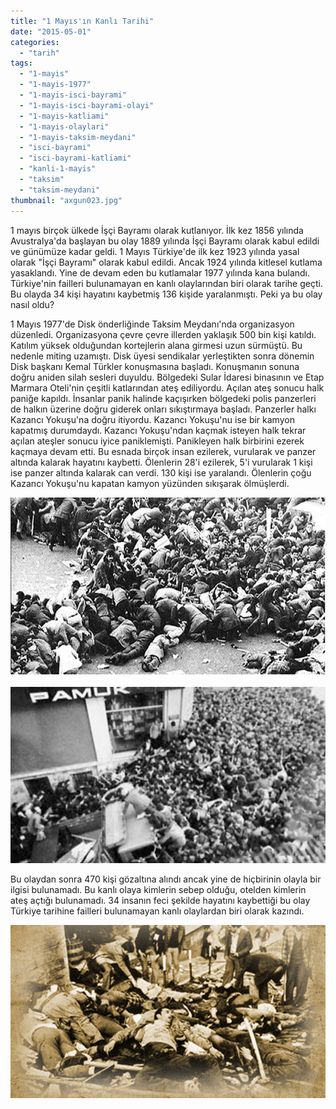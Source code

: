 ```yaml
---
title: "1 Mayıs'ın Kanlı Tarihi"
date: "2015-05-01"
categories: 
  - "tarih"
tags: 
  - "1-mayis"
  - "1-mayis-1977"
  - "1-mayis-isci-bayrami"
  - "1-mayis-isci-bayrami-olayi"
  - "1-mayis-katliami"
  - "1-mayis-olaylari"
  - "1-mayis-taksim-meydani"
  - "isci-bayrami"
  - "isci-bayrami-katliami"
  - "kanli-1-mayis"
  - "taksim"
  - "taksim-meydani"
thumbnail: "axgun023.jpg"
---
```


1 mayıs birçok ülkede İşçi Bayramı olarak kutlanıyor. İlk kez 1856 yılında Avustralya'da başlayan bu olay 1889 yılında İşçi Bayramı olarak kabul edildi ve günümüze kadar geldi. 1 Mayıs Türkiye'de ilk kez 1923 yılında yasal olarak "İşçi Bayramı" olarak kabul edildi. Ancak 1924 yılında kitlesel kutlama yasaklandı. Yine de devam eden bu kutlamalar 1977 yılında kana bulandı. Türkiye'nin failleri bulunamayan en kanlı olaylarından biri olarak tarihe geçti. Bu olayda 34 kişi hayatını kaybetmiş 136 kişide yaralanmıştı. Peki ya bu olay nasıl oldu?

1 Mayıs 1977'de Disk önderliğinde Taksim Meydanı'nda organizasyon düzenledi. Organizasyona çevre çevre illerden yaklaşık 500 bin kişi katıldı. Katılım yüksek olduğundan kortejlerin alana girmesi uzun sürmüştü. Bu nedenle miting uzamıştı. Disk üyesi sendikalar yerleştikten sonra dönemin Disk başkanı Kemal Türkler konuşmasına başladı. Konuşmanın sonuna doğru aniden silah sesleri duyuldu. Bölgedeki Sular İdaresi binasının ve Etap Marmara Oteli'nin çeşitli katlarından ateş ediliyordu. Açılan ateş sonucu halk paniğe kapıldı. İnsanlar panik halinde kaçışırken bölgedeki polis panzerleri de halkın üzerine doğru giderek onları sıkıştırmaya başladı. Panzerler halkı Kazancı Yokuşu'na doğru itiyordu. Kazancı Yokuşu'nu ise bir kamyon kapatmış durumdaydı. Kazancı Yokuşu'ndan kaçmak isteyen halk tekrar açılan ateşler sonucu iyice paniklemişti. Panikleyen halk birbirini ezerek kaçmaya devam etti. Bu esnada birçok insan ezilerek, vurularak ve panzer altında kalarak hayatını kaybetti. Ölenlerin 28'i ezilerek, 5'i vurularak 1 kişi ise panzer altında kalarak can verdi. 130 kişi ise yaralandı. Ölenlerin çoğu Kazancı Yokuşu'nu kapatan kamyon yüzünden sıkışarak ölmüşlerdi.

[![Kanlı 1 Mayıs](images/010520130852194278512-443896.gif)](http://sabahlatan.com/wp-content/uploads/2015/05/010520130852194278512-443896.gif)      [![Kanlı 1 Mayıs](images/page_kanli-1-mayis39i-taniklari-anlatti_363775738-e1430506261861.jpg)](http://sabahlatan.com/wp-content/uploads/2015/05/page_kanli-1-mayis39i-taniklari-anlatti_363775738-e1430506261861.jpg)

Bu olaydan sonra 470 kişi gözaltına alındı ancak yine de hiçbirinin olayla bir ilgisi bulunamadı. Bu kanlı olaya kimlerin sebep olduğu, otelden kimlerin ateş açtığı bulunamadı. 34 insanın feci şekilde hayatını kaybettiği bu olay Türkiye tarihine failleri bulunamayan kanlı olaylardan biri olarak kazındı.

[![Kanlı 1 Mayıs](images/69392.jpg)](http://sabahlatan.com/wp-content/uploads/2015/05/69392.jpg)
